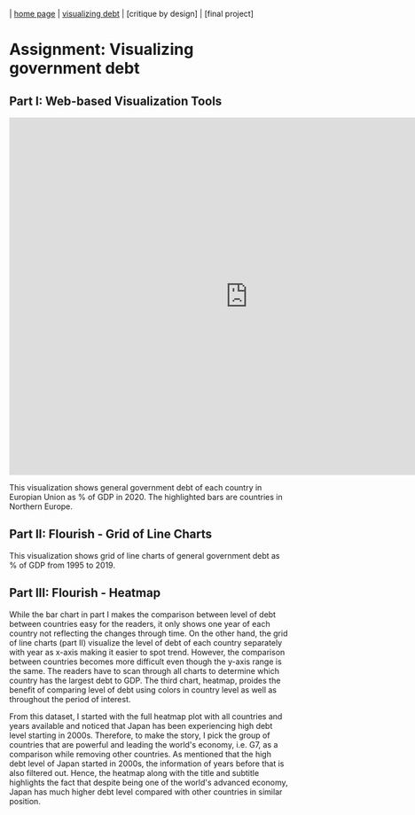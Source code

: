 | [home page](https://pkraikhun.github.io/tswd-portfolio-pkraikhu/) | [visualizing debt](visualizing-government-debt) | [critique by design] | [final project]

# Assignment: Visualizing government debt

## Part I: Web-based Visualization Tools

<iframe src="https://data.oecd.org/chart/7b5S" width="860" height="645" style="border: 0" mozallowfullscreen="true" webkitallowfullscreen="true" allowfullscreen="true"><a href="https://data.oecd.org/chart/7b5S" target="_blank">OECD Chart: General government debt, Total, % of GDP, Annual, 2020</a></iframe>

This visualization shows general government debt of each country in Europian Union as % of GDP in 2020. The highlighted bars are countries in Northern Europe.

## Part II: Flourish - Grid of Line Charts

<div class="flourish-embed flourish-chart" data-src="visualisation/14953596"><script src="https://public.flourish.studio/resources/embed.js"></script></div>

This visualization shows grid of line charts of general government debt as % of GDP from 1995 to 2019.

## Part III: Flourish - Heatmap

<div class="flourish-embed flourish-heatmap" data-src="visualisation/14960656"><script src="https://public.flourish.studio/resources/embed.js"></script></div>

While the bar chart in part I makes the comparison between level of debt between countries easy for the readers, it only shows one year of each country not reflecting the changes through time. On the other hand, the grid of line charts (part II) visualize the level of debt of each country separately with year as x-axis making it easier to spot trend. However, the comparison between countries becomes more difficult even though the y-axis range is the same. The readers have to scan through all charts to determine which country has the largest debt to GDP. The third chart, heatmap, proides the benefit of comparing level of debt using colors in country level as well as throughout the period of interest.

From this dataset, I started with the full heatmap plot with all countries and years available and noticed that Japan has been experiencing high debt level starting in 2000s. Therefore, to make the story, I pick the group of countries that are powerful and leading the world's economy, i.e. G7, as a comparison while removing other countries. As mentioned that the high debt level of Japan started in 2000s, the information of years before that is also filtered out. Hence, the heatmap along with the title and subtitle highlights the fact that despite being one of the world's advanced economy, Japan has much higher debt level compared with other countries in similar position. 



